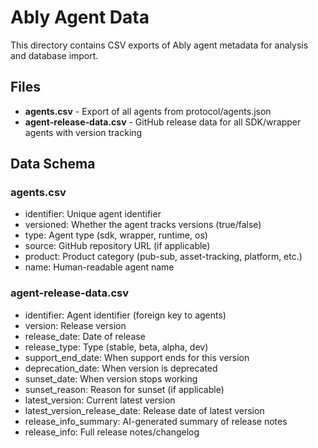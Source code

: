 # Ably Agent Data

This directory contains CSV exports of Ably agent metadata for analysis and database import.

## Files

- **agents.csv** - Export of all agents from protocol/agents.json
- **agent-release-data.csv** - GitHub release data for all SDK/wrapper agents with version tracking

## Data Schema

### agents.csv
- identifier: Unique agent identifier
- versioned: Whether the agent tracks versions (true/false)
- type: Agent type (sdk, wrapper, runtime, os)
- source: GitHub repository URL (if applicable)
- product: Product category (pub-sub, asset-tracking, platform, etc.)
- name: Human-readable agent name

### agent-release-data.csv
- identifier: Agent identifier (foreign key to agents)
- version: Release version
- release_date: Date of release
- release_type: Type (stable, beta, alpha, dev)
- support_end_date: When support ends for this version
- deprecation_date: When version is deprecated
- sunset_date: When version stops working
- sunset_reason: Reason for sunset (if applicable)
- latest_version: Current latest version
- latest_version_release_date: Release date of latest version
- release_info_summary: AI-generated summary of release notes
- release_info: Full release notes/changelog
